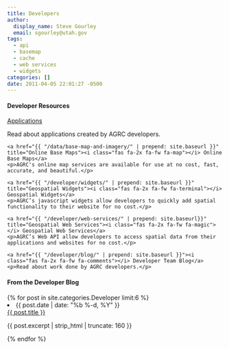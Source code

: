 ```yaml
---
title: Developers
author:
  display_name: Steve Gourley
  email: sgourley@utah.gov
tags:
  - api
  - basemap
  - cache
  - web services
  - widgets
categories: []
date: 2011-04-05 22:01:27 -0500
---
```

<div class="grid">
  <div class="grid__col grid__col--1-of-2">
    <h4>Developer Resources</h4>
    <a href="{{ "/developer/applications/" | prepend: site.baseurl }}"><i class="fas fa-2x fa-fw fa-laptop"></i> Applications</a>
    <p>Read about applications created by AGRC developers.</p>

    <a href="{{ "/data/base-map-and-imagery/" | prepend: site.baseurl }}" title="Online Base Maps"><i class="fas fa-2x fa-fw fa-map"></i> Online Base Maps</a>
    <p>AGRC's online map services are available for use at no cost, fast, accurate, and beautiful.</p>

    <a href="{{ "/developer/widgets/" | prepend: site.baseurl }}" title="Geospatial Widgets"><i class="fas fa-2x fa-fw fa-terminal"></i> Geospatial Widgets</a>
    <p>AGRC’s javascript widgets allow developers to quickly add spatial functionality to their website for no cost.</p>

    <a href="{{ "/developer/web-services/" | prepend: site.baseurl}}" title="Geospatial Web Services"><i class="fas fa-2x fa-fw fa-magic"></i> Geospatial Web Services</a>
    <p>AGRC’s Web API allow developers to access spatial data from their applications and websites for no cost.</p>

    <a href="{{ "/developer/blog/" | prepend: site.baseurl }}"><i class="fas fa-2x fa-fw fa-comments"></i> Developer Team Blog</a>
    <p>Read about work done by AGRC developers.</p>
  </div>
  <div class="grid__col grid__col--1-of-2">
    <h4>From the Developer Blog</h4>
    {% for post in site.categories.Developer limit:6 %}
    <li>
      <span class="post-meta">{{ post.date | date: "%b %-d, %Y" }}</span><br/>
      <a href="{{ post.url | prepend: site.baseurl }}">{{ post.title }}</a>
      <p>{{ post.excerpt | strip_html | truncate: 160 }}</p>
    </li>
    {% endfor %}
  </div>
</div>
